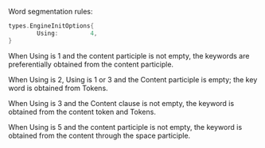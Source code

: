 Word segmentation rules:

```Go
types.EngineInitOptions{
		Using:         4,
}
```

When Using is 1 and the content participle is not empty, the keywords are preferentially obtained from the content participle.

When Using is 2, Using is 1 or 3 and the Content participle is empty; the key word is obtained from Tokens.

When Using is 3 and the Content clause is not empty, the keyword is obtained from the content token and Tokens.

When Using is 5 and the content participle is not empty, the keyword is obtained from the content through the space participle.
